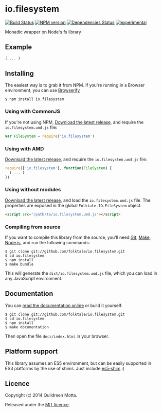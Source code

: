 io.filesystem
=============

[![Build Status](https://secure.travis-ci.org/folktale/io.filesystem.png?branch=master)](https://travis-ci.org/folktale/io.filesystem)
[![NPM version](https://badge.fury.io/js/io.filesystem.png)](http://badge.fury.io/js/io.filesystem)
[![Dependencies Status](https://david-dm.org/folktale/io.filesystem.png)](https://david-dm.org/folktale/io.filesystem)
[![experimental](http://hughsk.github.io/stability-badges/dist/experimental.svg)](http://github.com/hughsk/stability-badges)


Monadic wrapper on Node's fs library


## Example

```js
( ... )
```


## Installing

The easiest way is to grab it from NPM. If you're running in a Browser
environment, you can use [Browserify][]

    $ npm install io.filesystem


### Using with CommonJS

If you're not using NPM, [Download the latest release][release], and require
the `io.filesystem.umd.js` file:

```js
var FileSystem = require('io.filesystem')
```


### Using with AMD

[Download the latest release][release], and require the `io.filesystem.umd.js`
file:

```js
require(['io.filesystem'], function(FileSystem) {
  ( ... )
})
```


### Using without modules

[Download the latest release][release], and load the `io.filesystem.umd.js`
file. The properties are exposed in the global `Folktale.IO.FileSystem` object:

```html
<script src="/path/to/io.filesystem.umd.js"></script>
```


### Compiling from source

If you want to compile this library from the source, you'll need [Git][],
[Make][], [Node.js][], and run the following commands:

    $ git clone git://github.com/folktale/io.filesystem.git
    $ cd io.filesystem
    $ npm install
    $ make bundle
    
This will generate the `dist/io.filesystem.umd.js` file, which you can load in
any JavaScript environment.

    
## Documentation

You can [read the documentation online][docs] or build it yourself:

    $ git clone git://github.com/folktale/io.filesystem.git
    $ cd io.filesystem
    $ npm install
    $ make documentation

Then open the file `docs/index.html` in your browser.


## Platform support

This library assumes an ES5 environment, but can be easily supported in ES3
platforms by the use of shims. Just include [es5-shim][] :)


## Licence

Copyright (c) 2014 Quildreen Motta.

Released under the [MIT licence](https://github.com/folktale/io.filesystem/blob/master/LICENCE).

<!-- links -->
[Fantasy Land]: https://github.com/fantasyland/fantasy-land
[Browserify]: http://browserify.org/
[Git]: http://git-scm.com/
[Make]: http://www.gnu.org/software/make/
[Node.js]: http://nodejs.org/
[es5-shim]: https://github.com/kriskowal/es5-shim
[docs]: http://folktale.github.io/io.filesystem
<!-- [release: https://github.com/folktale/io.filesystem/releases/download/v$VERSION/io.filesystem-$VERSION.tar.gz] -->
[release]: https://github.com/folktale/io.filesystem/releases/download/v0.0.0/io.filesystem-0.0.0.tar.gz
<!-- [/release] -->

